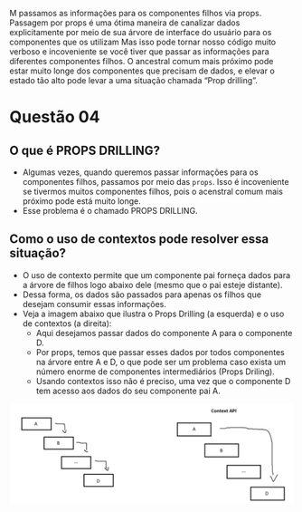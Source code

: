 M passamos as informações para os componentes filhos via props.
Passagem por props é uma ótima maneira de canalizar dados explicitamente por meio de sua árvore de interface do usuário para os componentes que os utilizam
Mas isso pode tornar nosso código muito verboso e incoveniente se você tiver que passar as informações para diferentes componentes filhos.
O ancestral comum mais próximo pode estar muito longe dos componentes que precisam de dados, e elevar o estado tão alto pode levar a uma situação chamada “Prop drilling”.

# Questão 04

## O que é PROPS DRILLING?

- Algumas vezes, quando queremos passar informações para os componentes filhos, passamos por meio das `props`. Isso é incoveniente se tivermos muitos componentes filhos, pois o acenstral comum mais próximo pode está muito longe.
- Esse problema é o chamado PROPS DRILLING.

## Como o uso de contextos pode resolver essa situação?  

- O uso de contexto permite que um componente pai forneça dados para a árvore de filhos logo abaixo dele (mesmo que o pai esteje distante).  
- Dessa forma, os dados são passados para apenas os filhos que desejam consumir essas informações.  
- Veja a imagem abaixo que ilustra o Props Drilling (a esquerda) e o uso de contextos (a direita):
  - Aqui desejamos passar dados do componente A para o componente D.
  - Por props, temos que passar esses dados por todos componentes na árvore entre A e D, o que pode ser um problema caso exista um número enorme de componentes intermediários (Props Driling).
  - Usando contextos isso não é preciso, uma vez que o componente D tem acesso aos dados do seu componente pai A.  

<div>
    <img src="../../assets/Q4.png"/>
</div>
